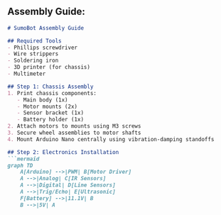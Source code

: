 ## Assembly Guide:

```markdown
# SumoBot Assembly Guide

## Required Tools
- Phillips screwdriver
- Wire strippers
- Soldering iron
- 3D printer (for chassis)
- Multimeter

## Step 1: Chassis Assembly
1. Print chassis components:
   - Main body (1x)
   - Motor mounts (2x)
   - Sensor bracket (1x)
   - Battery holder (1x)
2. Attach motors to mounts using M3 screws
3. Secure wheel assemblies to motor shafts
4. Mount Arduino Nano centrally using vibration-damping standoffs

## Step 2: Electronics Installation
```mermaid
graph TD
    A[Arduino] -->|PWM| B[Motor Driver]
    A -->|Analog| C[IR Sensors]
    A -->|Digital| D[Line Sensors]
    A -->|Trig/Echo| E[Ultrasonic]
    F[Battery] -->|11.1V| B
    B -->|5V| A